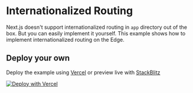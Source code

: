 
# Internationalized Routing

Next.js doesn't support internationalized routing in `app` directory out of the box. But you can easily implement it yourself. This example shows how to implement internationalized routing on the Edge.

## Deploy your own

Deploy the example using [Vercel](https://vercel.com?utm_source=github&utm_medium=readme&utm_campaign=next-example) or preview live with [StackBlitz](https://stackblitz.com/github/vercel/next.js/tree/canary/examples/app-dir-i18n-routing)

[![Deploy with Vercel](https://vercel.com/button)](https://vercel.com/new/clone?repository-url=https://github.com/vercel/next.js/tree/canary/examples/app-dir-i18n-routing&project-name=app-dir-i18n-routing&repository-name=app-dir-i18n-routing)
